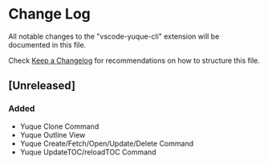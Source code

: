 # Change Log

All notable changes to the "vscode-yuque-cli" extension will be documented in this file.

Check [Keep a Changelog](http://keepachangelog.com/) for recommendations on how to structure this file.

## [Unreleased]

### Added
- Yuque Clone Command
- Yuque Outline View
- Yuque Create/Fetch/Open/Update/Delete Command
- Yuque UpdateTOC/reloadTOC Command